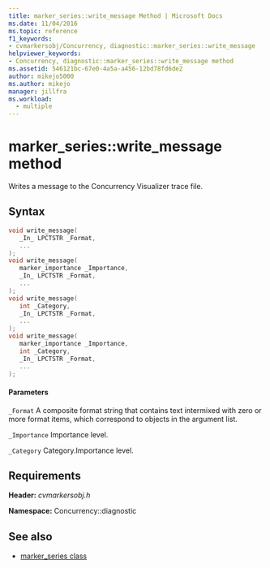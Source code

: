 ```yaml
---
title: marker_series::write_message Method | Microsoft Docs
ms.date: 11/04/2016
ms.topic: reference
f1_keywords: 
- cvmarkersobj/Concurrency, diagnostic::marker_series::write_message
helpviewer_keywords: 
- Concurrency, diagnostic::marker_series::write_message method
ms.assetid: 546121bc-67e0-4a5a-a456-12bd78fd6de2
author: mikejo5000
ms.author: mikejo
manager: jillfra
ms.workload: 
  - multiple
---
```

# marker_series::write_message method
Writes a message to the Concurrency Visualizer trace file.

## Syntax

```cpp
void write_message(
   _In_ LPCTSTR _Format,
   ...
);
void write_message(
   marker_importance _Importance,
   _In_ LPCTSTR _Format,
   ...
);
void write_message(
   int _Category,
   _In_ LPCTSTR _Format,
   ...
);
void write_message(
   marker_importance _Importance,
   int _Category,
   _In_ LPCTSTR _Format,
   ...
);
```

#### Parameters
 `_Format`
 A composite format string that contains text intermixed with zero or more format items, which correspond to objects in the argument list.

 `_Importance`
 Importance level.

 `_Category`
 Category.Importance level.

## Requirements
 **Header:** *cvmarkersobj.h*

 **Namespace:** Concurrency::diagnostic

## See also
- [marker_series class](../profiling/marker-series-class.md)
